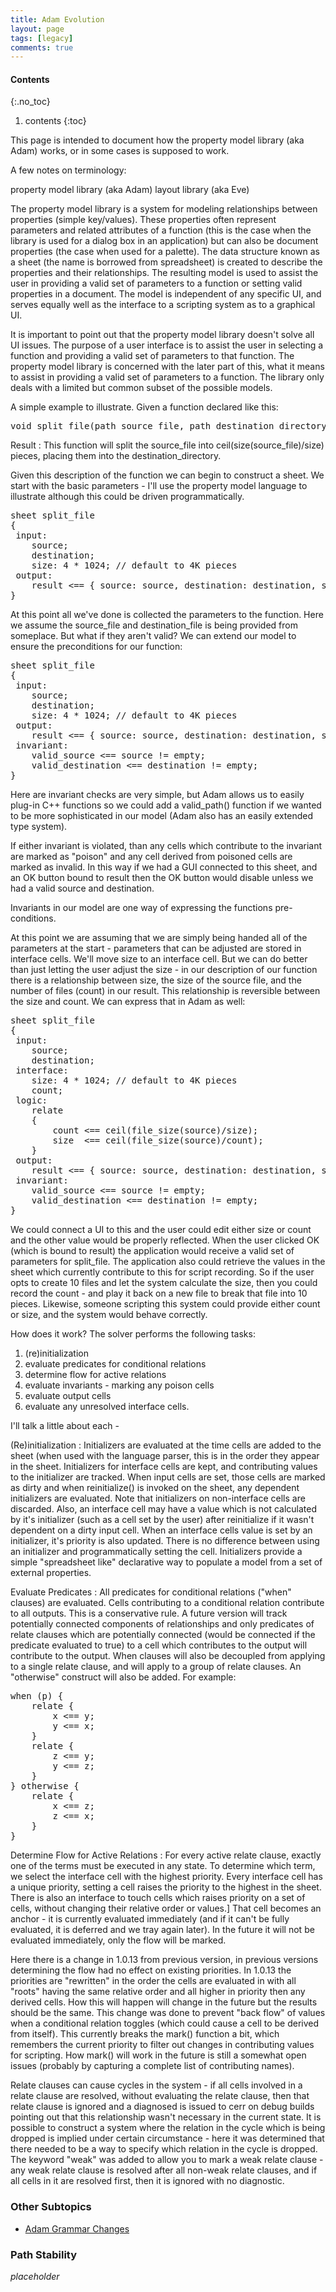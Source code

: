 ```yaml
---
title: Adam Evolution
layout: page
tags: [legacy]
comments: true
---
```

#### Contents
{:.no_toc}
1. contents
{:toc}

This page is intended to document how the property model library (aka Adam) works, or in some cases is supposed to work.

A few notes on terminology:

property model library (aka Adam)
layout library (aka Eve)

The property model library is a system for modeling relationships between properties (simple key/values). These properties often represent parameters and related attributes of a function (this is the case when the library is used for a dialog box in an application) but can also be document properties (the case when used for a palette). The data structure known as a sheet (the name is borrowed from spreadsheet) is created to describe the properties and their relationships. The resulting model is used to assist the user in providing a valid set of parameters to a function or setting valid properties in a document. The model is independent of any specific UI, and serves equally well as the interface to a scripting system as to a graphical UI.

It is important to point out that the property model library doesn't solve all UI issues. The purpose of a user interface is to assist the user in selecting a function and providing a valid set of parameters to that function. The property model library is concerned with the later part of this, what it means to assist in providing a valid set of parameters to a function. The library only deals with a limited but common subset of the possible models.

A simple example to illustrate. Given a function declared like this:

<pre>void split_file(path source_file, path destination_directory, size_t size);</pre>

Result
: This function will split the source_file into ceil(size(source_file)/size) pieces, placing them into the destination_directory.

Given this description of the function we can begin to construct a sheet. We start with the basic parameters - I'll use the property model language to illustrate although this could be driven programmatically.

<pre>
sheet split_file
{
 input:
    source;
    destination;
    size: 4 * 1024; // default to 4K pieces
 output:
    result <== { source: source, destination: destination, size: size };
}
</pre>

At this point all we've done is collected the parameters to the function. Here we assume the source_file and destination_file is being provided from someplace. But what if they aren't valid? We can extend our model to ensure the preconditions for our function:

<pre>
sheet split_file
{
 input:
    source;
    destination;
    size: 4 * 1024; // default to 4K pieces
 output:
    result <== { source: source, destination: destination, size: size };
 invariant:
    valid_source <== source != empty;
    valid_destination <== destination != empty;
}
</pre>

Here are invariant checks are very simple, but Adam allows us to easily plug-in C++ functions so we could add a valid_path() function if we wanted to be more sophisticated in our model (Adam also has an easily extended type system).

If either invariant is violated, than any cells which contribute to the invariant are marked as "poison" and any cell derived from poisoned cells are marked as invalid. In this way if we had a GUI connected to this sheet, and an OK button bound to result then the OK button would disable unless we had a valid source and destination.

Invariants in our model are one way of expressing the functions pre-conditions.

At this point we are assuming that we are simply being handed all of the parameters at the start - parameters that can be adjusted are stored in interface cells. We'll move size to an interface cell. But we can do better than just letting the user adjust the size - in our description of our function there is a relationship between size, the size of the source file, and the number of files (count) in our result. This relationship is reversible between the size and count. We can express that in Adam as well:

<pre>
sheet split_file
{
 input:
    source;
    destination;
 interface:
    size: 4 * 1024; // default to 4K pieces
    count;
 logic:
    relate
    {
        count <== ceil(file_size(source)/size);
        size  <== ceil(file_size(source)/count);
    }
 output:
    result <== { source: source, destination: destination, size: size };
 invariant:
    valid_source <== source != empty;
    valid_destination <== destination != empty;
}
</pre>

We could connect a UI to this and the user could edit either size or count and the other value would be properly reflected. When the user clicked OK (which is bound to result) the application would receive a valid set of parameters for split_file. The application also could retrieve the values in the sheet which currently contribute to this for script recording. So if the user opts to create 10 files and let the system calculate the size, then you could record the count - and play it back on a new file to break that file into 10 pieces. Likewise, someone scripting this system could provide either count or size, and the system would behave correctly.

How does it work? The solver performs the following tasks:

1. (re)initialization
1. evaluate predicates for conditional relations
1. determine flow for active relations
1. evaluate invariants - marking any poison cells
1. evaluate output cells
1. evaluate any unresolved interface cells.

I'll talk a little about each -

(Re)initialization
: Initializers are evaluated at the time cells are added to the sheet (when used with the language parser, this is in the order they appear in the sheet. Initializers for interface cells are kept, and contributing values to the initializer are tracked. When input cells are set, those cells are marked as dirty and when reinitialize() is invoked on the sheet, any dependent initializers are evaluated. Note that initializers on non-interface cells are discarded. Also, an interface cell may have a value which is not calculated by it's initializer (such as a cell set by the user) after reinitialize if it wasn't dependent on a dirty input cell. When an interface cells value is set by an initializer, it's priority is also updated. There is no difference between using an initializer and programmatically setting the cell. Initializers provide a simple "spreadsheet like" declarative way to populate a model from a set of external properties.

Evaluate Predicates
: All predicates for conditional relations ("when" clauses) are evaluated. Cells contributing to a conditional relation contribute to all outputs. This is a conservative rule. A future version will track potentially connected components of relationships and only predicates of relate clauses which are potentially connected (would be connected if the predicate evaluated to true) to a cell which contributes to the output will contribute to the output. When clauses will also be decoupled from applying to a single relate clause, and will apply to a group of relate clauses. An "otherwise" construct will also be added. For example:

<pre>
when (p) {
    relate {
        x <== y;
        y <== x;
    }
    relate {
        z <== y;
        y <== z;
    }
} otherwise {
    relate {
        x <== z;
        z <== x;
    }
}
</pre>

Determine Flow for Active Relations
: For every active relate clause, exactly one of the terms must be executed in any state. To determine which term, we select the interface cell with the highest priority. Every interface cell has a unique priority, setting a cell raises the priority to the highest in the sheet. There is also an interface to touch cells which raises priority on a set of cells, without changing their relative order or values.] That cell becomes an anchor - it is currently evaluated immediately (and if it can't be fully evaluated, it is deferred and we tray again later). In the future it will not be evaluated immediately, only the flow will be marked.

Here there is a change in 1.0.13 from previous version, in previous versions determining the flow had no effect on existing priorities. In 1.0.13 the priorities are "rewritten" in the order the cells are evaluated in with all "roots" having the same relative order and all higher in priority then any derived cells. How this will happen will change in the future but the results should be the same. This change was done to prevent "back flow" of values when a conditional relation toggles (which could cause a cell to be derived from itself). This currently breaks the mark() function a bit, which remembers the current priority to filter out changes in contributing values for scripting. How mark() will work in the future is still a somewhat open issues (probably by capturing a complete list of contributing names).

Relate clauses can cause cycles in the system - if all cells involved in a relate clause are resolved, without evaluating the relate clause, then that relate clause is ignored and a diagnosed is issued to cerr on debug builds pointing out that this relationship wasn't necessary in the current state. It is possible to construct a system where the relation in the cycle which is being dropped is implied under certain circumstance - here it was determined that there needed to be a way to specify which relation in the cycle is dropped. The keyword "weak" was added to allow you to mark a weak relate clause - any weak relate clause is resolved after all non-weak relate clauses, and if all cells in it are resolved first, then it is ignored with no diagnostic.

### Other Subtopics

* [Adam Grammar Changes](adam-grammar-changes)

### Path Stability

_placeholder_
